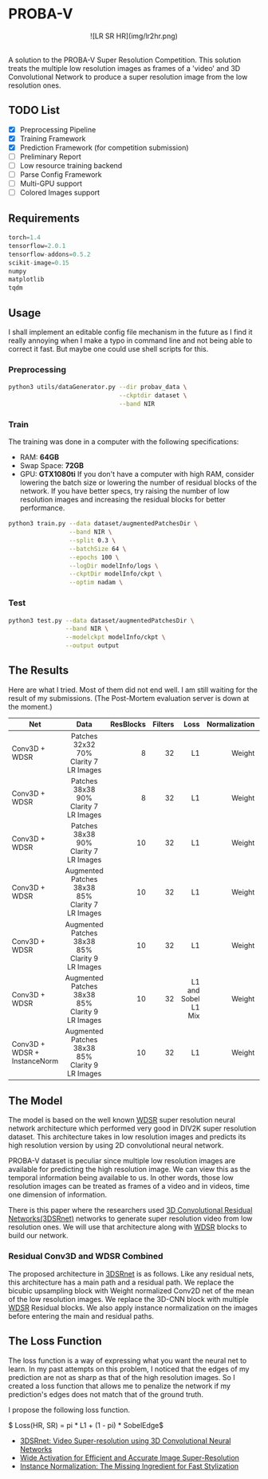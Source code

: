 # PROBA-V
<center> ![LR SR HR](img/lr2hr.png) </center></br>

A solution to the PROBA-V Super Resolution Competition. This solution treats the multiple low resolution images as frames of a 'video' and 3D Convolutional Network to produce a super resolution image from the low resolution ones.

## TODO List
- [x] Preprocessing Pipeline
- [x] Training Framework
- [x] Prediction Framework (for competition submission)
- [ ] Preliminary Report
- [ ] Low resource training backend
- [ ] Parse Config Framework
- [ ] Multi-GPU support
- [ ] Colored Images support

## Requirements
```python
torch=1.4
tensorflow=2.0.1
tensorflow-addons=0.5.2
scikit-image=0.15
numpy
matplotlib
tqdm
```

## Usage
I shall implement an editable config file mechanism in the future as I find it really annoying when I make a typo in command line and not being able to correct it fast. But maybe one could use shell scripts for this.
### Preprocessing
```sh
python3 utils/dataGenerator.py --dir probav_data \
                               --ckptdir dataset \
                               --band NIR

```
### Train

The training was done in a computer with the following specifications:
* RAM: **64GB**
* Swap Space: **72GB**
* GPU: **GTX1080ti**
If you don't have a computer with high RAM, consider lowering the batch size or lowering the number of residual blocks of the network. If you have better specs, try raising the number of low resolution images and increasing the residual blocks for better performance.

```sh
python3 train.py --data dataset/augmentedPatchesDir \
                 --band NIR \
                 --split 0.3 \
                 --batchSize 64 \
                 --epochs 100 \
                 --logDir modelInfo/logs \
                 --ckptDir modelInfo/ckpt \
                 --optim nadam \

```
### Test
```sh
python3 test.py --data dataset/augmentedPatchesDir \
                --band NIR \
                --modelckpt modelInfo/ckpt \
                --output output
```

## The Results
Here are what I tried. Most of them did not end well. I am still waiting for the result of my submissions. (The Post-Mortem evaluation server is down at the moment.)

| Net           | Data          | ResBlocks | Filters  | Loss | Normalization |Score |
| ------------- |:-------------:| -----:| -----:|-----:|-----:|-----:|
| Conv3D + WDSR    | Patches 32x32 70% Clarity 7 LR Images | 8 |32  |L1  | Weight  |-  |
| Conv3D + WDSR      | Patches 38x38  90% Clarity 7 LR Images |   8 | 32    |L1    | Weight  |-    |
| Conv3D + WDSR      | Patches 38x38  90% Clarity 7 LR Images |   10 | 32    |L1    | Weight  |-    |
| Conv3D + WDSR      | Augmented Patches 38x38 85% Clarity 7 LR Images |   10 | 32    |L1    | Weight  |-    |
| Conv3D + WDSR      | Augmented Patches 38x38 85% Clarity 9 LR Images |   10 | 32    |L1    | Weight  |-    |
| Conv3D + WDSR  | Augmented Patches 38x38 85% Clarity 9 LR Images |   10 | 32    |L1 and Sobel L1 Mix   | Weight  |-    |
| Conv3D + WDSR + InstanceNorm     | Augmented Patches 38x38 85% Clarity 9 LR Images |   10 | 32    |L1    | Weight  |-    |

## The Model
The model is based on the well known [WDSR](https://arxiv.org/abs/1808.08718) super resolution neural network architecture which performed very good in DIV2K super resolution dataset. This architecture takes in low resolution images and predicts its high resolution version by using 2D convolutional neural network.

PROBA-V dataset is peculiar since multiple low resolution images are available for predicting the high resolution image. We can view this as the temporal information being available to us. In other words, those low resolution images can be treated as frames of a video and in videos, time one dimension of information.

There is this paper where the researchers used [3D Convolutional Residual Networks(3DSRnet)](https://arxiv.org/abs/1812.09079) networks to generate super resolution video from low resolution ones. We will use that architecture along with [WDSR](https://arxiv.org/abs/1808.08718) blocks to build our network.

### Residual Conv3D and WDSR Combined
The proposed architecture in [3DSRnet](https://arxiv.org/abs/1812.09079) is as follows. Like any residual nets, this architecture has a main path and a residual path. We replace the bicubic upsampling block with Weight normalized Conv2D net of the mean of the low resolution images. We replace the 3D-CNN block with multiple [WDSR](https://arxiv.org/abs/1812.09079) Residual blocks.
We also apply instance normalization on the images before entering the main and residual paths.

## The Loss Function
The loss function is a way of expressing what you want the neural net to learn. In my past attempts on this problem, I noticed that the edges of my prediction are not as sharp as that of the high resolution images. So I created a loss function that allows me to penalize the network if my prediction's edges does not match that of the ground truth.

I propose the following loss function.

$ Loss(HR, SR) = pi * L1 + (1 - pi) * SobelEdge$

* [3DSRnet: Video Super-resolution using 3D Convolutional Neural Networks](https://arxiv.org/abs/1812.09079)
* [Wide Activation for Efficient and Accurate Image Super-Resolution](https://arxiv.org/abs/1808.08718)
* [Instance Normalization: The Missing Ingredient for Fast Stylization](https://arxiv.org/abs/1607.08022)

